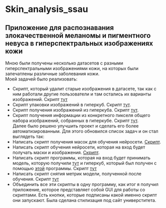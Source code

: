 # Skin_analysis_ssau
## Приложение для распознавания злокачественной меланомы и пигментного невуса в гиперспектральных изображениях кожи
Мною были получены несколько датасетов с разными гиперспектральными изображениями кожи, на которых были запечатлены различные заболевания кожи.</br>
Моей задачей было реализовать:
- Скрипт, который удалит старые изображения в датасете, так как с ним работали другие пользователи и там остались их варианты изображений. Скрипт [тут](/Hypercube/delete_photo.py)
- Скрипт упаковки изображений в гиперкуб. Скрипт [тут](/Hypercube/pack_cube.py).
- Скрипт получения изображений из гиперкуба. Скрипт [тут](/Hypercube/unpack_cube.py).
- Скрипт получения информации из конкретного пикселя общего набора изображений, собранных в гиперкубе. Скрипт [тут](/Hypercube/pixels.py).</br>
Далее было решено улучшить проект и сделать его более автоматизированным. Для этого обновился список задач и он стал выглядеть так:
- Написать скрипт получения масок для обучения нейросети. [Скрипт](/Hypercube/divider.py).
- Написать скрипт обучения нейросети, которая на вход будет получать маски и изображения. [Скрипт](/Hypercube/train.py).
- Написать скрипт программы, которая на вход будет принимать модель, которую получили [тут](/Hypercube/train.py) и гиперкуб, который был получен с помощью [этой](/Hypercube/pack_cube.py) программы. Скрипт [тут](/Hypercube/core.py)
- Написать скрипт снятия метрик модели, полученной после обучения. Скрипт [тут](/Hypercube/metrics.py)
- Объединить все эти скрипты в одну программу, как итог я получил приложение, которое представляет собой GUI для работы со скриптами. Есть кнопки, которые подписаны какой именно скрипт они запускают. Была сделана стилизация под сайт универститета.</br>
